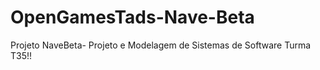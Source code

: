 # OpenGamesTads-Nave-Beta
Projeto NaveBeta- Projeto e Modelagem de Sistemas de Software Turma T35!!
